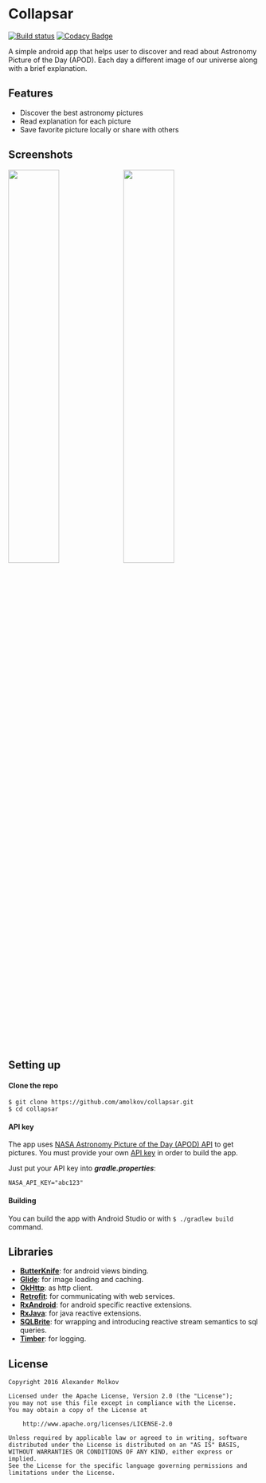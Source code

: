 # Collapsar

[![Build status](https://travis-ci.org/amolkov/collapsar.svg?branch=master)](https://travis-ci.org/amolkov/collapsar)
[![Codacy Badge](https://api.codacy.com/project/badge/Grade/3c6d5ab71a6e45b9997fbc9d5f9264a7)](https://www.codacy.com/app/amolkov/collapsar?utm_source=github.com&amp;utm_medium=referral&amp;utm_content=amolkov/collapsar&amp;utm_campaign=Badge_Grade)

A simple android app that helps user to discover and read about Astronomy Picture of the Day (APOD). Each day a different image of our universe along with a brief explanation.

## Features

- Discover the best astronomy pictures
- Read explanation for each picture
- Save favorite picture locally or share with others

## Screenshots

<img width="45%" src=".github/screen1.png" /> <img width="45%" src=".github/screen2.png" />

## Setting up

#### Clone the repo

```
$ git clone https://github.com/amolkov/collapsar.git
$ cd collapsar
```

#### API key

The app uses [NASA Astronomy Picture of the Day (APOD) API](https://api.nasa.gov/api.html#apod) to get pictures. You must provide your own [API key](https://api.nasa.gov/index.html#apply-for-an-api-key) in order to build the app.

Just put your API key into **_gradle.properties_**:

```
NASA_API_KEY="abc123"
```

#### Building

You can build the app with Android Studio or with `$ ./gradlew build` command.

## Libraries

* [**ButterKnife**](https://github.com/JakeWharton/butterknife): for android views binding.
* [**Glide**](https://github.com/bumptech/glide): for image loading and caching.
* [**OkHttp**](https://github.com/square/okhttp): as http client.
* [**Retrofit**](https://github.com/square/retrofit): for communicating with web services.
* [**RxAndroid**](https://github.com/ReactiveX/RxAndroid): for android specific reactive extensions.
* [**RxJava**](https://github.com/ReactiveX/RxJava): for java reactive extensions.
* [**SQLBrite**](https://github.com/square/sqlbrite): for wrapping and introducing reactive stream semantics to sql queries.
* [**Timber**](https://github.com/JakeWharton/timber): for logging.

## License

    Copyright 2016 Alexander Molkov

    Licensed under the Apache License, Version 2.0 (the "License");
    you may not use this file except in compliance with the License.
    You may obtain a copy of the License at

        http://www.apache.org/licenses/LICENSE-2.0

    Unless required by applicable law or agreed to in writing, software
    distributed under the License is distributed on an "AS IS" BASIS,
    WITHOUT WARRANTIES OR CONDITIONS OF ANY KIND, either express or implied.
    See the License for the specific language governing permissions and
    limitations under the License.
